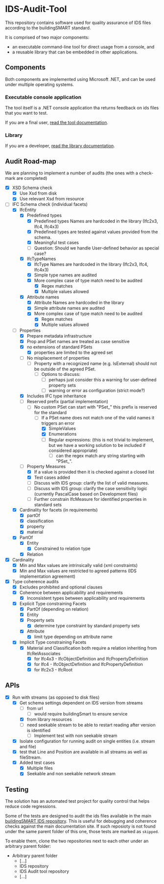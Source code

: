 # IDS-Audit-Tool

This repository contains software used for quality assurance of IDS files according to the buildingSMART standard.

It is comprised of two major components:

- an executable command-line tool for direct usage from a console, and
- a reusable library that can be embedded in other applications.

## Components

Both components are implemented using Microsoft .NET, and can be used under multiple operating systems.

### Executable console application

The tool itself is a .NET console application tha returns feedback on ids files that you want to test.

If you are a final user, [read the tool documentation](ids-tool/README.md).

### Library

If you are a developer, [read the library documentation](ids-lib/README.md).

## Audit Road-map

We are planning to implement a number of audits (the ones with a check-mark are completed)

- [x] XSD Schema check
  - [x] Use Xsd from disk
  - [x] Use relevant Xsd from resource
- [ ] IFC Schema check (individual facets)
  - [x] IfcEntity
    - [x] Predefined types
      - [x] Predefined types Names are hardcoded in the library (Ifc2x3, Ifc4, Ifc4x3)
      - [x] Predefined types are tested against values provided from the schema.
      - [x] Meaningful test cases
      - [ ] Question: Should we handle User-defined behavior as special case?
    - [x] IfcTypeNames
      - [x] IfcType Names are hardcoded in the library (Ifc2x3, Ifc4, Ifc4x3)
      - [x] Simple type names are audited
      - [x] More complex case of type match need to be audited
        - [x] Regex matches
        - [x] Multiple values allowed
    - [x] Attribute names
      - [x] Attribute Names are hardcoded in the library
      - [x] Simple attribute names are audited
      - [x] More complex case of type match need to be audited
        - [x] Regex matches
        - [x] Multiple values allowed
  - [ ] Properties
    - [x] Prepare metadata infrastructure
    - [x] Prop and PSet names are treated as case sensitive
    - [x] no extensions of standard PSets
      - [x] properties are limited to the agreed set
    - [ ] No misplacement of properties
      - [ ] Property with a recognized name (e.g. IsExternal) should not be outside of the agreed PSet.
        - [ ] Options to discuss:
          - [ ] perhaps just consider this a warning for user-defined property sets
          - [ ] warning or error as configuration (strict mode?)
    - [x] Includes IFC type inheritance
    - [ ] Reserved prefix (partial implementation)
      - [ ] No custom PSet can start with "PSet_" this prefix is reserved for the standard
        - [ ] If a PSet name does not match one of the valid names it triggers an error
          - [x] SimpleValues
          - [x] Enumerations
          - [ ] Regular expressions: (this is not trivial to implement, but we have a working solution to be included if considered appropriate)
            - [ ] can the regex match any string starting with "PSet_".
    - [ ] Property Measures
      - [x] If a value is provided then it is checked against a closed list
      - [x] Test cases added
      - [ ] Discuss with IDS group: clarify the list of valid measures.
      - [ ] Discuss with IDS group: clarify the case sensitivity logic (currently PascalCase based on Development files)
      - [ ] Further constrain IfcMeasure for identified properties in standard sets
  - [x] Cardinality for facets (in requirements)
    - [x] partOf
    - [x] classification
    - [x] property
    - [x] material  
  - [x] PartOf
    - [x] Entity
      - [x] Constrained to relation type
    - [x] Relation
- [x] Cardinality
  - [x] Min and Max values are intrinsically valid (xml constraints)
  - [x] Min and Max values are restricted to agreed patterns (IDS implementation agreement)
- [x] Type coherence audits
  - [x] Excludes prohibited and optional clauses
  - [x] Coherence between applicability and requirements
    - [x] Inconsistent types between applicability and requirements
  - [x] Explicit Type constraining Facets
    - [x] PartOf (depending on relation)
    - [x] Entity
    - [x] Property sets
      - [x] determine type constraint by standard property sets
    - [x] Attribute
      - [x] limit type depending on attribute name
  - [x] Implicit Type constraining Facets
    - [x] Material and Classification both require a relation inheriting from IfcRelAssociates
      - [x] for Ifc4x3 - IfcObjectDefinition and IfcPropertyDefinition
      - [x] for Ifc4 - IfcObjectDefinition and IfcPropertyDefinition
      - [x] for Ifc2x3 - IfcRoot

## APIs

- [x] Run with streams (as opposed to disk files)
  - [x] Get schema settings dependent on IDS version from streams
    - [ ] from url
      - [ ] would require buildingSmart to ensure service
    - [x] from library resources
    - [ ] need seekable stream to be able to restart reading after version is identified
      - [ ] Implement test with non seekable stream
  - [x] Isolate configuration for running audit on single entities (i.e. stream and file)
  - [x] test that Line and Position are available in all streams as well as fileStream.
  - [x] Added test cases
    - [x] Multiple files
    - [x] Seekable and non seekable network stream

## Testing

The solution has an automated test project for quality control that helps reduce code regressions.

Some of the tests are designed to audit the ids files available in the main [buildingSMART IDS repository](https://github.com/buildingSMART/IDS). 
This is useful for debugging and coherence checks against the main documentation site.
If such reposioty is not found under the same parent folder of this one, those tests are marked as `skipped`.

To enable them, clone the two repositories next to each other under an arbitrary parent folder:

- Arbitrary parent folder
  - [...]
  - IDS repository
  - IDS Audit tool repository
  - [...]
